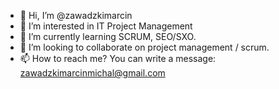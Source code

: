 - 👋 Hi, I’m @zawadzkimarcin
- 👀 I’m interested in IT Project Management
- 🌱 I’m currently learning SCRUM, SEO/SXO.
- 💞️ I’m looking to collaborate on project management / scrum.
- 📫 How to reach me? You can write a message: zawadzkimarcinmichal@gmail.com

<!---
zawadzkimarcin/zawadzkimarcin is a ✨ special ✨ repository because its `README.md` (this file) appears on your GitHub profile.
You can click the Preview link to take a look at your changes.
--->
